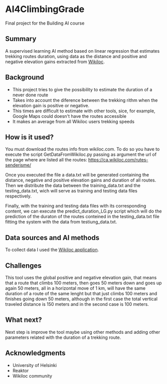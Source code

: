 # AI4ClimbingGrade
Final project for the Building AI course

## Summary

A supervised learning AI method based on linear regression that estimates trekking routes duration, using data as the distance and positive and negative elevation gains extracted from [Wikiloc](https://ca.wikiloc.com/).

## Background

* This project tries to give the possibility to estimate the duration of a never done route
* Takes into account the diference between the trekking rithm when the elevation gain is positive or negative. 
* This times are difficult to estimate with other tools, sice, for example, Google Maps could doesn't have the routes accessible
* It makes an average from all Wikiloc users trekking speeds

## How is it used?

You must download the routes info from wikiloc.com. To do so you have to execute the script GetDataFromWikiloc.py passing as argument the url of the page where are listed all the routes: https://ca.wikiloc.com/rutes-senderisme/

Once you executed the file a data.txt will be generated containing the distance, negative and positive elevation gains and duration of all routes. Then we distribute the data between the training_data.txt and the testing_data.txt, wich will serve as training and testing data files respectively.

Finally, with the training and testing data files with its corresponding content, we can execute the predict_duration_LG.py script which will do the prediction of the duraton of the routes conteined in the testing_data.txt file fitting the system with the data from testiung_data.txt.

## Data sources and AI methods

To collect data I used the [Wikiloc application](https://ca.wikiloc.com/). 

## Challenges

This tool uses the global positive and negative elevation gain, that means that a route that climbs 100 meters, then goes 50 meters down and goes up again 50 meters, all in a horizontal move of 1 km, will have the same duration of a route of the same lenght but that just climbs 100 meters and finishes going down 50 meters, although in the first case the total vertical traveled distance is 150 meters and in the second case is 100 meters.

## What next?

Next step is improve the tool maybe using other methods and adding other parameters related with the duration of a trekking route.

## Acknowledgments

* University of Helsinki
* Reaktor
* Wikiloc community
